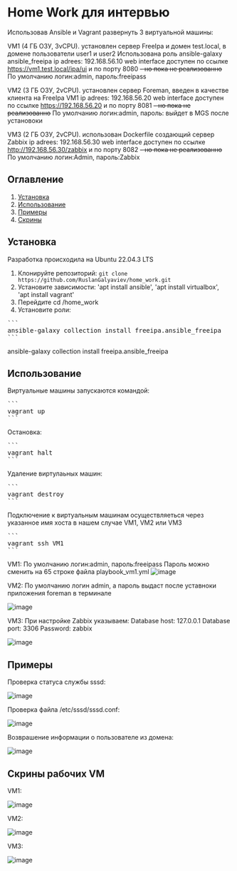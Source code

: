 # Home Work для интервью

Использовав Ansible и Vagrant
развернуть 3 виртуальной машины:

VM1 (4 ГБ ОЗУ, 3vCPU). установлен сервер FreeIpa и домен test.local, в домене пользователи user1 и user2
Использована роль ansible-galaxy ansible_freeipa
ip adrees: 192.168.56.10
web interface доступен по ссылке https://vm1.test.local/ipa/ui и по порту 8080 ~~- но пока не реализованно~~
По умолчанию логин:admin, пароль:freeipass


VM2 (3 ГБ ОЗУ, 2vCPU). установлен сервер Foreman, введен в качестве клиента на FreeIpa VM1
ip adrees: 192.168.56.20
web interface доступен по ссылке https://192.168.56.20 и по порту 8081 ~~- но пока не реализованно~~
По умолчанию логин:admin, пароль: выйдет в MGS после установоки


VM3 (2 ГБ ОЗУ, 2vCPU). использован Dockerfile создающий сервер Zabbix
ip adrees: 192.168.56.30
web interface доступен по ссылке http://192.168.56.30/zabbix и по порту 8082 ~~- но пока не реализованно~~
По умолчанию логин:Admin, пароль:Zabbix

## Оглавление

1. [Установка](#установка)
2. [Использование](#использование)
3. [Примеры](#примеры)
4. [Скрины](#скрины)

## Установка
  Разработка происходила на Ubuntu 22.04.3 LTS 
1. Клонируйте репозиторий: `git clone https://github.com/RuslanGalyaviev/home_work.git`
2. Установите зависимости: 'apt install ansible', 'apt install virtualbox', 'apt install vagrant'
3. Перейдите cd /home_work
4. Установите роли:
<pre>
```
ansible-galaxy collection install freeipa.ansible_freeipa
```
</pre> ansible-galaxy collection install freeipa.ansible_freeipa

## Использование

Виртуальные машины запускаются командой:

<pre>
```
vagrant up
```
</pre> 

Остановка:

<pre>
```
vagrant halt
```
</pre> 

Удаление виртулаьных машин:

<pre>
```
vagrant destroy
```
</pre> 

Подключение к виртуальным машинам осуществляеться через указанное имя хоста в нашем случае VM1, VM2 или VM3

<pre>
```
vagrant ssh VM1
```
</pre> 

VM1: 
По умолчанию логин:admin, пароль:freeipass
Пароль можно сменить на 65 строке файла playbook_vm1.yml
![image](https://github.com/RuslanGalyaviev/home_work/assets/38991333/3a53ba54-3ffc-4508-b28a-c8a1865fc13f)


VM2:
По умолчанию логин admin, а пароль выдаст после уставноки приложения foreman в терминале

![image](https://github.com/RuslanGalyaviev/home_work/assets/38991333/a199299d-0909-4182-9852-ad7be6b1b8ec)


VM3:
При настройке Zabbix указываем:
Database host: 127.0.0.1
Database port: 3306
Password: zabbix

![image](https://github.com/RuslanGalyaviev/home_work/assets/38991333/ea7b1144-b717-4753-bbab-f99ca6792e99)




## Примеры

Проверка статуса службы sssd:

![image](https://github.com/RuslanGalyaviev/home_work/assets/38991333/522adce4-d4cf-426d-9d43-14599e7d1087)

Проверка файла /etc/sssd/sssd.conf:

![image](https://github.com/RuslanGalyaviev/home_work/assets/38991333/0d1b8b59-2791-4805-8d27-dda36af29eae)

Возврашение информации о пользователе из домена:

![image](https://github.com/RuslanGalyaviev/home_work/assets/38991333/396d4b95-d7a3-4be8-b8b0-fdf1604c035c)

## Скрины рабочих VM
VM1:

![image](https://github.com/RuslanGalyaviev/home_work/assets/38991333/87121eaa-4ee0-4b09-a608-b22a82376902)

VM2:

![image](https://github.com/RuslanGalyaviev/home_work/assets/38991333/af10b7e4-2d4f-46a1-b582-1b5bc29a0d16)

VM3:

![image](https://github.com/RuslanGalyaviev/home_work/assets/38991333/62ef4a4e-56c5-4ce7-9e7c-3ac11f73af65)


